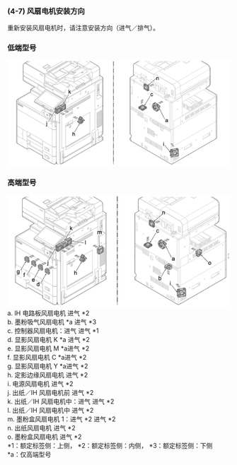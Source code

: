 ### (4-7) 风扇电机安装方向  
重新安装风扇电机时，请注意安装方向（进气／排气）。  
### 低端型号  
![](./image/image-222.png)   
### 高端型号  
![](./image/image-223.png)   
a. IH 电路板风扇电机 进气 *2  
b. 墨粉吸气风扇电机 *a  进气 *3  
c. 控制器风扇电机：进气 进气 *1  
d. 显影风扇电机 K *a 进气 *2  
e. 显影风扇电机 M *a进气 *2  
f. 显影风扇电机 C *a进气 *2  
g. 显影风扇电机 Y *a进气 *2  
h. 定影边缘风扇电机 进气 *2  
i. 电源风扇电机 进气 *2  
j. 出纸／IH 风扇电机前 进气 *2  
k. 出纸／IH 风扇电机中：进气 进气 *2  
l. 出纸／IH 风扇电机中 进气 *2  
m. 墨粉盒风扇电机 1：进气 *2   进气 *2  
n. 出纸风扇电机 进气 *2  
o. 墨粉盒风扇电机 进气 *2  
*1：额定标签侧：上侧， *2：额定标签侧：内侧， *3：额定标签侧：下侧  
*a：仅高端型号  